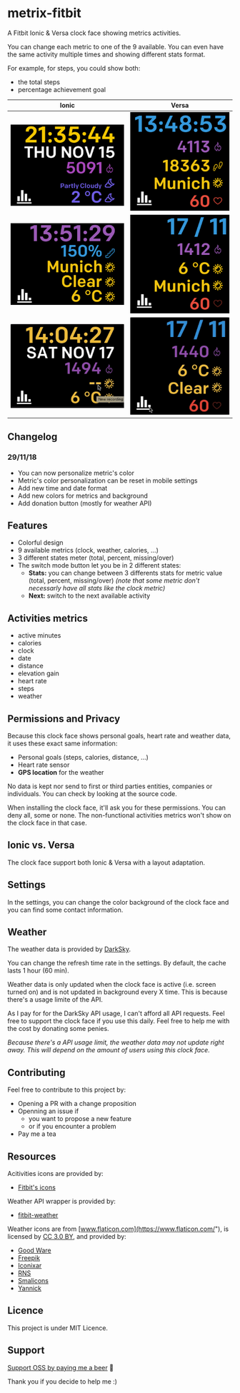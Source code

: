 # metrix-fitbit

A Fitbit Ionic & Versa clock face showing metrics activities.

You can change each metric to one of the 9 available. You can even have the same activity multiple times and showing different stats format.

For example, for steps, you could show both:

* the total steps
* percentage achievement goal

| Ionic | Versa |
|----------|:-------------:|
| ![ionic.png](screenshots/ionic.png) | ![versa.png](screenshots/versa.png) |
| ![ionic2.png](screenshots/ionic2.png) | ![versa2.png](screenshots/versa2.png) |
| ![ionic.gif](screenshots/ionic.gif) |![versa.gif](screenshots/versa.gif) |

## Changelog

### 29/11/18

* You can now personalize metric's color
* Metric's color personalization can be reset in mobile settings
* Add new time and date format
* Add new colors for metrics and background
* Add donation button (mostly for weather API)

## Features

* Colorful design
* 9 available metrics (clock, weather, calories, ...)
* 3 different states meter (total, percent, missing/over)
* The switch mode button let you be in 2 different states:
  * **Stats:** you can change between 3 differents stats for metric value (total, percent, missing/over) _(note that some metric don't necessarly have all stats like the clock metric)_
  * **Next:** switch to the next available activity

## Activities metrics

* active minutes
* calories
* clock
* date
* distance
* elevation gain
* heart rate
* steps
* weather

## Permissions and Privacy

Because this clock face shows personal goals, heart rate and weather data, it uses these exact same information:

* Personal goals (steps, calories, distance, ...)
* Heart rate sensor
* **GPS location** for the weather

No data is kept nor send to first or third parties entities, companies or individuals. You can check by looking at the source code.

When installing the clock face, it'll ask you for these permissions. You can deny all, some or none. The non-functional activities metrics won't show on the clock face in that case.

## Ionic vs. Versa

The clock face support both Ionic & Versa with a layout adaptation.

## Settings

In the settings, you can change the color background of the clock face and you can find some contact information.

## Weather

The weather data is provided by [DarkSky](https://darksky.net).

You can change the refresh time rate in the settings. By default, the cache lasts 1 hour (60 min).

Weather data is only updated when the clock face is active (i.e. screen turned on) and is not updated in background every X time. This is because there's a usage limite of the API.

As I pay for for the DarkSky API usage, I can't afford all API requests. Feel free to support the clock face if you use this daily. Feel free to help me with the cost by donating some penies.

_Because there's a API usage limit, the weather data may not update right away. This will depend on the amount of users using this clock face._

## Contributing

Feel free to contribute to this project by:

* Opening a PR with a change proposition
* Openning an issue if
  * you want to propose a new feature
  * or if you encounter a problem
* Pay me a tea

## Resources

Acitivities icons are provided by:

* [Fitbit's icons](https://github.com/Fitbit/sdk-design-assets)

Weather API wrapper is provided by:

* [fitbit-weather](https://github.com/gregoiresage/fitbit-weather)

Weather icons are from [www.flaticon.com](https://www.flaticon.com/"), is licensed by [CC 3.0 BY](http://creativecommons.org/licenses/by/3.0), and provided by:

* [Good Ware](https://www.flaticon.com/authors/good-ware)
* [Freepik](https://www.freepik.com)
* [Iconixar](https://www.flaticon.com/authors/iconixar)
* [RNS](https://www.flaticon.com/authors/rns)
* [Smalicons](https://www.flaticon.com/authors/smashicons)
* [Yannick](https://www.flaticon.com/authors/yannick)

## Licence

This project is under MIT Licence.

## Support

[Support OSS by paying me a beer](https://www.paypal.me/rootasjey) 🍺

Thank you if you decide to help me :)
